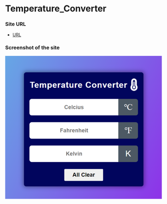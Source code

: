 # Temperature_Converter

### Site URL
- [URL](https://soumik16.github.io/Temperature_Converter/)

### Screenshot of the site

![Alt Text](https://github.com/Soumik16/Temperature_Converter/blob/main/Screenshot_TC.png?raw=true)

